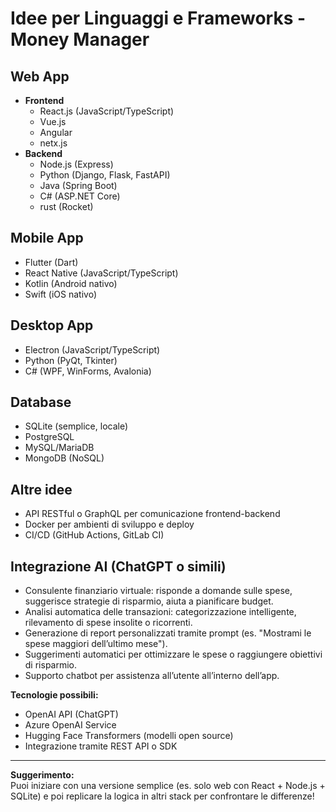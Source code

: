 # Idee per Linguaggi e Frameworks - Money Manager

## Web App
- **Frontend**
  - React.js (JavaScript/TypeScript)
  - Vue.js
  - Angular
  - netx.js
- **Backend**
  - Node.js (Express)
  - Python (Django, Flask, FastAPI)
  - Java (Spring Boot)
  - C# (ASP.NET Core)
  - rust (Rocket)

## Mobile App
- Flutter (Dart)
- React Native (JavaScript/TypeScript)
- Kotlin (Android nativo)
- Swift (iOS nativo)

## Desktop App
- Electron (JavaScript/TypeScript)
- Python (PyQt, Tkinter)
- C# (WPF, WinForms, Avalonia)

## Database
- SQLite (semplice, locale)
- PostgreSQL
- MySQL/MariaDB
- MongoDB (NoSQL)

## Altre idee
- API RESTful o GraphQL per comunicazione frontend-backend
- Docker per ambienti di sviluppo e deploy
- CI/CD (GitHub Actions, GitLab CI)

## Integrazione AI (ChatGPT o simili)
- Consulente finanziario virtuale: risponde a domande sulle spese, suggerisce strategie di risparmio, aiuta a pianificare budget.
- Analisi automatica delle transazioni: categorizzazione intelligente, rilevamento di spese insolite o ricorrenti.
- Generazione di report personalizzati tramite prompt (es. "Mostrami le spese maggiori dell’ultimo mese").
- Suggerimenti automatici per ottimizzare le spese o raggiungere obiettivi di risparmio.
- Supporto chatbot per assistenza all’utente all’interno dell’app.

**Tecnologie possibili:**
- OpenAI API (ChatGPT)
- Azure OpenAI Service
- Hugging Face Transformers (modelli open source)
- Integrazione tramite REST API o SDK

---


**Suggerimento:**  
Puoi iniziare con una versione semplice (es. solo web con React + Node.js + SQLite) e poi replicare la logica in altri stack per confrontare le differenze!
